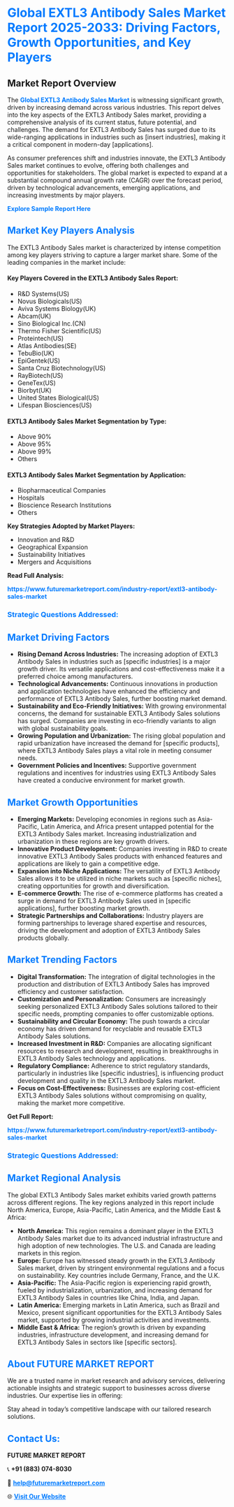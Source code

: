 <h1 style="color: #007BFF;">Global EXTL3 Antibody Sales Market Report 2025-2033: Driving Factors, Growth Opportunities, and Key Players</h1>

<section id="overview">
<h2>Market Report Overview</h2>
<p>The <a href="https://www.futuremarketreport.com/industry-report/extl3-antibody-sales-market" style="color: #007BFF; text-decoration: none;"><strong>Global EXTL3 Antibody Sales Market</strong></a> is witnessing significant growth, driven by increasing demand across various industries. This report delves into the key aspects of the EXTL3 Antibody Sales market, providing a comprehensive analysis of its current status, future potential, and challenges. The demand for EXTL3 Antibody Sales has surged due to its wide-ranging applications in industries such as [insert industries], making it a critical component in modern-day [applications].</p>
<p>As consumer preferences shift and industries innovate, the EXTL3 Antibody Sales market continues to evolve, offering both challenges and opportunities for stakeholders. The global market is expected to expand at a substantial compound annual growth rate (CAGR) over the forecast period, driven by technological advancements, emerging applications, and increasing investments by major players.</p>
</section>

<section id="overview">
<p><a href="https://www.futuremarketreport.com/request-sample/reportId=109031" style="color: #007BFF; text-decoration: none;"><strong>Explore Sample Report Here</strong></a></p>
</section>

<section id="key-players">
<h2 style="color: #007BFF;">Market Key Players Analysis</h2>
<p>The EXTL3 Antibody Sales market is characterized by intense competition among key players striving to capture a larger market share. Some of the leading companies in the market include:</p>
<h4>Key Players Covered in the EXTL3 Antibody Sales Report:</h4>
<ul><li>R&amp;D Systems(US)</li><li>Novus Biologicals(US)</li><li>Aviva Systems Biology(UK)</li><li>Abcam(UK)</li><li>Sino Biological Inc.(CN)</li><li>Thermo Fisher Scientific(US)</li><li>Proteintech(US)</li><li>Atlas Antibodies(SE)</li><li>TebuBio(UK)</li><li>EpiGentek(US)</li><li>Santa Cruz Biotechnology(US)</li><li>RayBiotech(US)</li><li>GeneTex(US)</li><li>Biorbyt(UK)</li><li>United States Biological(US)</li><li>Lifespan Biosciences(US)</li></ul>
<h4>EXTL3 Antibody Sales Market Segmentation by Type:</h4>
<ul><li>Above 90%</li><li>Above 95%</li><li>Above 99%</li><li>Others</li></ul>

<h4>EXTL3 Antibody Sales Market Segmentation by Application:</h4>
<ul><li>Biopharmaceutical Companies</li><li>Hospitals</li><li>Bioscience Research Institutions</li><li>Others</li></ul>
<p><strong>Key Strategies Adopted by Market Players:</strong></p>
<ul>
<li>Innovation and R&D</li>
<li>Geographical Expansion</li>
<li>Sustainability Initiatives</li>
<li>Mergers and Acquisitions</li>
</ul>
</section>

<section>
<p><strong>Read Full Analysis: </strong></p><a href="https://www.futuremarketreport.com/industry-report/extl3-antibody-sales-market" style="color: #007BFF; text-decoration: none;"><strong>https://www.futuremarketreport.com/industry-report/extl3-antibody-sales-market</strong></a>
<h3 style="color: #007BFF;">Strategic Questions Addressed:</h3>
</section>

<section id="driving-factors">
<h2 style="color: #007BFF;">Market Driving Factors</h2>
<ul>
<li><strong>Rising Demand Across Industries:</strong> The increasing adoption of EXTL3 Antibody Sales in industries such as [specific industries] is a major growth driver. Its versatile applications and cost-effectiveness make it a preferred choice among manufacturers.</li>
<li><strong>Technological Advancements:</strong> Continuous innovations in production and application technologies have enhanced the efficiency and performance of EXTL3 Antibody Sales, further boosting market demand.</li>
<li><strong>Sustainability and Eco-Friendly Initiatives:</strong> With growing environmental concerns, the demand for sustainable EXTL3 Antibody Sales solutions has surged. Companies are investing in eco-friendly variants to align with global sustainability goals.</li>
<li><strong>Growing Population and Urbanization:</strong> The rising global population and rapid urbanization have increased the demand for [specific products], where EXTL3 Antibody Sales plays a vital role in meeting consumer needs.</li>
<li><strong>Government Policies and Incentives:</strong> Supportive government regulations and incentives for industries using EXTL3 Antibody Sales have created a conducive environment for market growth.</li>
</ul>
</section>

<section id="growth-opportunities">
<h2 style="color: #007BFF;">Market Growth Opportunities</h2>
<ul>
<li><strong>Emerging Markets:</strong> Developing economies in regions such as Asia-Pacific, Latin America, and Africa present untapped potential for the EXTL3 Antibody Sales market. Increasing industrialization and urbanization in these regions are key growth drivers.</li>
<li><strong>Innovative Product Development:</strong> Companies investing in R&D to create innovative EXTL3 Antibody Sales products with enhanced features and applications are likely to gain a competitive edge.</li>
<li><strong>Expansion into Niche Applications:</strong> The versatility of EXTL3 Antibody Sales allows it to be utilized in niche markets such as [specific niches], creating opportunities for growth and diversification.</li>
<li><strong>E-commerce Growth:</strong> The rise of e-commerce platforms has created a surge in demand for EXTL3 Antibody Sales used in [specific applications], further boosting market growth.</li>
<li><strong>Strategic Partnerships and Collaborations:</strong> Industry players are forming partnerships to leverage shared expertise and resources, driving the development and adoption of EXTL3 Antibody Sales products globally.</li>
</ul>
</section>

<section id="trending-factors">
<h2 style="color: #007BFF;">Market Trending Factors</h2>
<ul>
<li><strong>Digital Transformation:</strong> The integration of digital technologies in the production and distribution of EXTL3 Antibody Sales has improved efficiency and customer satisfaction.</li>
<li><strong>Customization and Personalization:</strong> Consumers are increasingly seeking personalized EXTL3 Antibody Sales solutions tailored to their specific needs, prompting companies to offer customizable options.</li>
<li><strong>Sustainability and Circular Economy:</strong> The push towards a circular economy has driven demand for recyclable and reusable EXTL3 Antibody Sales solutions.</li>
<li><strong>Increased Investment in R&D:</strong> Companies are allocating significant resources to research and development, resulting in breakthroughs in EXTL3 Antibody Sales technology and applications.</li>
<li><strong>Regulatory Compliance:</strong> Adherence to strict regulatory standards, particularly in industries like [specific industries], is influencing product development and quality in the EXTL3 Antibody Sales market.</li>
<li><strong>Focus on Cost-Effectiveness:</strong> Businesses are exploring cost-efficient EXTL3 Antibody Sales solutions without compromising on quality, making the market more competitive.</li>
</ul>
</section>

<section>
<p><strong>Get Full Report: </strong></p><a href="https://www.futuremarketreport.com/industry-report/extl3-antibody-sales-market" style="color: #007BFF; text-decoration: none;"><strong>https://www.futuremarketreport.com/industry-report/extl3-antibody-sales-market</strong></a>
<h3 style="color: #007BFF;">Strategic Questions Addressed:</h3>
</section>


<section id="regional-analysis">
<h2 style="color: #007BFF;">Market Regional Analysis</h2>
<p>The global EXTL3 Antibody Sales market exhibits varied growth patterns across different regions. The key regions analyzed in this report include North America, Europe, Asia-Pacific, Latin America, and the Middle East & Africa:</p>
<ul>
<li><strong>North America:</strong> This region remains a dominant player in the EXTL3 Antibody Sales market due to its advanced industrial infrastructure and high adoption of new technologies. The U.S. and Canada are leading markets in this region.</li>
<li><strong>Europe:</strong> Europe has witnessed steady growth in the EXTL3 Antibody Sales market, driven by stringent environmental regulations and a focus on sustainability. Key countries include Germany, France, and the U.K.</li>
<li><strong>Asia-Pacific:</strong> The Asia-Pacific region is experiencing rapid growth, fueled by industrialization, urbanization, and increasing demand for EXTL3 Antibody Sales in countries like China, India, and Japan.</li>
<li><strong>Latin America:</strong> Emerging markets in Latin America, such as Brazil and Mexico, present significant opportunities for the EXTL3 Antibody Sales market, supported by growing industrial activities and investments.</li>
<li><strong>Middle East & Africa:</strong> The region’s growth is driven by expanding industries, infrastructure development, and increasing demand for EXTL3 Antibody Sales in sectors like [specific sectors].</li>
</ul>
</section>

<footer>
<h2 style="color: #007BFF;">About FUTURE MARKET REPORT</h2>
<p>We are a trusted name in market research and advisory services, delivering actionable insights and strategic support to businesses across diverse industries. Our expertise lies in offering:</p>

<p>Stay ahead in today’s competitive landscape with our tailored research solutions.</p>

<h2 style="color: #007BFF;">Contact Us:</h2>
<p><strong>FUTURE MARKET REPORT</strong></p>
<p>📞 <strong>+91 (883) 074-8030</strong></p>
<p>📧 <strong><a href="mailto:help@futuremarketreport.com" style="color: #007BFF;">help@futuremarketreport.com</a></strong></p>
<p>🌐 <strong><a href="https://www.futuremarketreport.com/" style="color: #007BFF;">Visit Our Website</a></strong></p>
</footer>